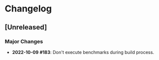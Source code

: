 # Changelog
## [Unreleased]
### Major Changes
* **2022-10-09** **\#183**: Don't execute benchmarks during build process. 